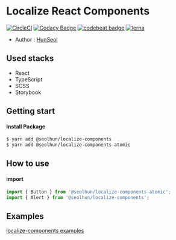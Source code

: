 # Localize React Components

[![CircleCI](https://circleci.com/gh/Seolhun/localize-components/tree/master.svg?style=svg)](https://circleci.com/gh/Seolhun/localize-components/tree/master) 
[![Codacy Badge](https://api.codacy.com/project/badge/Grade/87c0d9f96fc74d94b60c0c397a6b30c6)](https://www.codacy.com/app/shun10114/localize-components?utm_source=github.com&amp;utm_medium=referral&amp;utm_content=Seolhun/localize-components&amp;utm_campaign=Badge_Grade)
[![codebeat badge](https://codebeat.co/badges/2ab413e3-946a-4719-bb75-07e76851cbba)](https://codebeat.co/projects/github-com-seolhun-localize-components-master)
[![lerna](https://img.shields.io/badge/maintained%20with-lerna-cc00ff.svg)](https://lernajs.io/)

- Author : [HunSeol](https://github.com/Seolhun/)

## Used stacks
- React
- TypeScript
- SCSS
- Storybook

## Getting start
#### Install Package
```bash
$ yarn add @seolhun/localize-components
$ yarn add @seolhun/localize-components-atomic
```

## How to use
#### import
```js
import { Button } from '@seolhun/localize-components-atomic';
import { Alert } from '@seolhun/localize-components';
```

## Examples
[localize-components examples](http://localize-components.surge.sh/#/)
